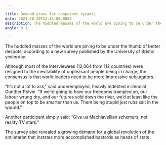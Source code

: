 ```yaml
---

title: Demand grows for competent tyrants 
date: 2021-10-30T12:15:00.000Z
description: The huddled masses of the world are pining to be under the thumb of better despots, according to a new survey published by the University of Bristol yesterday.
angle: 0.1

---
```


The huddled masses of the world are pining to be under the thumb of better despots, according to a new survey published by the University of Bristol yesterday.

Although most of the interviewees (12,064 from 112 countries) were resigned to the inevitability of unpleasant people being in charge, the consensus is that world leaders need to be more impressive subjugators.

“It’s not a lot to ask,” said underemployed, heavily indebted millennial Gunther Polvin. “If we’re going to have our freedoms trampled on, our labour wrung dry, and our futures sold down the river, we’d at least like the people on top to be smarter than us. Them being stupid just rubs salt in the wound.”

Another participant simply said: “Give us Machiavellian schemers, not reality TV stars.”

The survey also revealed a growing demand for a global revolution of the antiletariat that instates more accomplished bastards as heads of state.
